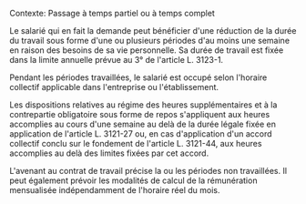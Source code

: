 Contexte: Passage à temps partiel ou à temps complet

Le salarié qui en fait la demande peut bénéficier d'une réduction de la durée du travail sous forme d'une ou plusieurs périodes d'au moins une semaine en raison des besoins de sa vie personnelle. Sa durée de travail est fixée dans la limite annuelle prévue au 3° de l'article L. 3123-1.

Pendant les périodes travaillées, le salarié est occupé selon l'horaire collectif applicable dans l'entreprise ou l'établissement.

Les dispositions relatives au régime des heures supplémentaires et à la contrepartie obligatoire sous forme de repos s'appliquent aux heures accomplies au cours d'une semaine au delà de la durée légale fixée en application de l'article L. 3121-27 ou, en cas d'application d'un accord collectif conclu sur le fondement de l'article L. 3121-44, aux heures accomplies au delà des limites fixées par cet accord.

L'avenant au contrat de travail précise la ou les périodes non travaillées. Il peut également prévoir les modalités de calcul de la rémunération mensualisée indépendamment de l'horaire réel du mois.